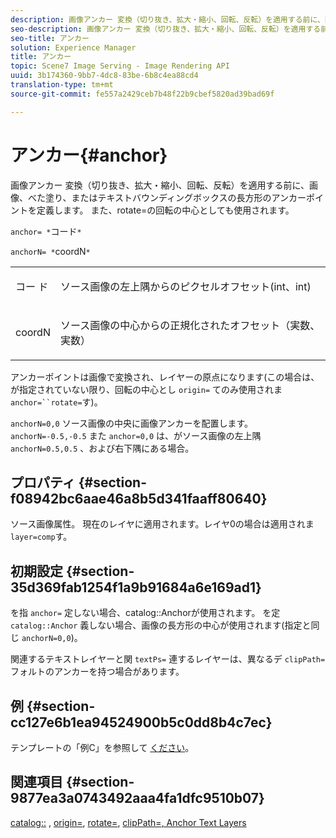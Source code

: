 ```yaml
---
description: 画像アンカー 変換（切り抜き、拡大・縮小、回転、反転）を適用する前に、画像、べた塗り、またはテキストバウンディングボックスの長方形のアンカーポイントを定義します。 また、rotate=の回転の中心としても使用されます。
seo-description: 画像アンカー 変換（切り抜き、拡大・縮小、回転、反転）を適用する前に、画像、べた塗り、またはテキストバウンディングボックスの長方形のアンカーポイントを定義します。 また、rotate=の回転の中心としても使用されます。
seo-title: アンカー
solution: Experience Manager
title: アンカー
topic: Scene7 Image Serving - Image Rendering API
uuid: 3b174360-9bb7-4dc8-83be-6b8c4ea88cd4
translation-type: tm+mt
source-git-commit: fe557a2429ceb7b48f22b9cbef5820ad39bad69f

---
```



# アンカー{#anchor}

画像アンカー 変換（切り抜き、拡大・縮小、回転、反転）を適用する前に、画像、べた塗り、またはテキストバウンディングボックスの長方形のアンカーポイントを定義します。 また、rotate=の回転の中心としても使用されます。

`anchor= *`コード`*`

`anchorN= *`coordN`*`

<table id="simpletable_3ED1CD0BF473439FA1132FC84B4452A8"> 
 <tr class="strow"> 
  <td class="stentry"> <p><span class="codeph"> コー <span class="varname"> ド</span></span> </p> </td> 
  <td class="stentry"> <p>ソース画像の左上隅からのピクセルオフセット(int、int) </p></td> 
 </tr> 
 <tr class="strow"> 
  <td class="stentry"> <p><span class="codeph"> <span class="varname"> coordN</span></span> </p> </td> 
  <td class="stentry"> <p>ソース画像の中心からの正規化されたオフセット（実数、実数） </p></td> 
 </tr> 
</table>

アンカーポイントは画像で変換され、レイヤーの原点になります(この場合は、が指定されていない限り、回転の中心とし `origin=` てのみ使用されま `anchor=``rotate=`す)。

`anchorN=0,0` ソース画像の中央に画像アンカーを配置します。 `anchorN=-0.5,-0.5` また `anchor=0,0` は、がソース画像の左上隅 `anchorN=0.5,0.5` 、および右下隅にある場合。

## プロパティ {#section-f08942bc6aae46a8b5d341faaff80640}

ソース画像属性。 現在のレイヤに適用されます。レイヤ0の場合は適用されま `layer=comp`す。

## 初期設定 {#section-35d369fab1254f1a9b91684a6e169ad1}

を指 `anchor=` 定しない場合、catalog::Anchorが使用されます。 を定 `catalog::Anchor` 義しない場合、画像の長方形の中心が使用されます(指定と同じ `anchorN=0,0`)。

関連するテキストレイヤーと関 `textPs=` 連するレイヤーは、異なるデ `clipPath=` フォルトのアンカーを持つ場合があります。

## 例 {#section-cc127e6b1ea94524900b5c0dd8b4c7ec}

テンプレートの「例C」を参照して [ください](../../../../../is-api/http-ref/image-serving-api-ref/c-http-protocol-reference/c-templates/c-templates.md#concept-3cd2d2adae0e41b2979b9640244d4d3e)。

## 関連項目 {#section-9877ea3a0743492aaa4fa1dfc9510b07}

[catalog::](/help/aem-is-ir-api/is-api/image-catalog/image-serving-api-ref/c-image-catalog-reference/c-image-svg-data-reference/c-image-data-reference/r-anchor-cat.md) , [origin=](../../../../../is-api/http-ref/image-serving-api-ref/c-http-protocol-reference/c-command-reference/r-origin.md#reference-e11c7ac06e2240cc884c3fec98f05138), [rotate=](../../../../../is-api/http-ref/image-serving-api-ref/c-http-protocol-reference/c-command-reference/r-rotate.md#reference-12abb086635546ec9ec2e1a793dc1096), [clipPath=](../../../../../is-api/http-ref/image-serving-api-ref/c-http-protocol-reference/c-command-reference/r-clippath.md#reference-8139b1b52dc54749b51b109521ddf83d)[, Anchor Text Layers](../../../../../is-api/http-ref/image-serving-api-ref/c-http-protocol-reference/c-text-formatting/r-text-layers.md#reference-47e78cfb18134db5ab09e17af14a6a8f)
